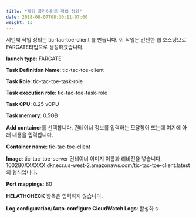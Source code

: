 ```yaml
---
title: "게임 클라이언트 작업 정의"
date: 2018-08-07T08:30:11-07:00
weight: 13
---
```


세번째 작업 정의는 tic-tac-toe-client 를 만듭니다.
이 작업은 간단한 웹 호스팅으로 FARGATE타입으로 생성하겠습니다.

**launch type**: FARGATE

**Task Definition Name**: tic-tac-toe-client

**Task Role**: tic-tac-toe-task-role

**Task execution role**: tic-tac-toe-task-role

**Task CPU**: 0.25 vCPU

**Task memory**: 0.5GB


**Add container**를 선택합니다. 컨테이너 정보를 입력하는 모달창이 뜨는데 여기에 아래 내용을 입력합니다.

**Container name**: tic-tac-toe-client

**Image**: tic-tac-toe-server 컨테이너 이미지 이름과 리비전을 넣습니다. 100280XXXXXX.dkr.ecr.us-west-2.amazonaws.com/tic-tac-toe-client:latest 의 형식입니다.

**Port mappings**: 80

**HELATHCHECK** 항목은 입력하지 않습니다.

**Log configuration**/**Auto-configure CloudWatch Logs**: 활성화 s